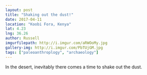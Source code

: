 ```yaml
---
layout: post
title: "Shaking out the dust!"
date: 2017-04-11
location: "Koobi Fora, Kenya"
lat: 4.23
lng: 36.26
author: Russell
imgurfilepath: http://i.imgur.com/aRWOoMy.jpg
gallery-img: http://i.imgur.com/PbTUjGM.jpg
tags: ["paleoanthroplogy", "archaeology"]
---
```

	
In the desert, inevitably there comes a time to shake out the dust. 